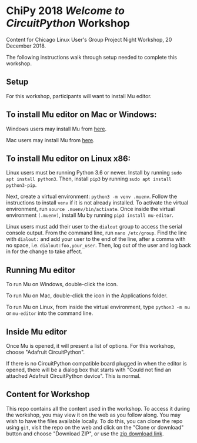 # ChiPy 2018 *Welcome to CircuitPython* Workshop
Content for Chicago Linux User's Group Project Night Workshop, 20 December 2018.

The following instructions walk through setup needed to complete this workshop. 

## Setup
For this workshop, participants will want to install Mu editor.

## To install Mu editor on Mac or Windows:
Windows users may install Mu from [here](https://codewith.mu/en/download).

Mac users may install Mu from [here](https://codewith.mu/en/download).

## To install Mu editor on Linux x86:
Linux users must be running Python 3.6 or newer. Install by running `sudo apt install python3`.
Then, install `pip3` by running `sudo apt install python3-pip`.

Next, create a virtual environment: `python3 -m venv .muenv`. Follow the instructions to
install `venv` if it is not already installed. To activate the virtual environment, run
`source .muenv/bin/activate`. Once inside the virtual environment `(.muenv)`, install Mu
by running `pip3 install mu-editor`.

Linux users must add their user to the `dialout` group to access the serial console output. From
the command line, run `nano /etc/group`. Find the line with `dialout:` and add your user to the
end of the line, after a comma with no space, i.e. `dialout:foo,your_user`. Then, log out of the
user and log back in for the change to take affect.

## Running Mu editor
To run Mu on Windows, double-click the icon.

To run Mu on Mac, double-click the icon in the Applications folder.

To run Mu on Linux, from inside the virtual environment, type `python3 -m mu` or `mu-editor` 
into the command line.

## Inside Mu editor
Once Mu is opened, it will present a list of options. For this workshop, choose "Adafruit
CircuitPython".

If there is no CircuitPython compatible board plugged in when the editor is opened, there will
be a dialog box that starts with "Could not find an attached Adafruit CircuitPython device".
This is normal.

## Content for Workshop
This repo contains all the content used in the workshop. To access it during the workshop,
you may view it on the web as you follow along. You may wish to have the files available
locally. To do this, you can clone the repo using `git`, visit the repo on the web and 
click on the "Clone or download" button and choose "Download ZIP", or use the [zip download
link](https://github.com/kattni/ChiPy_2018/archive/master.zip).
